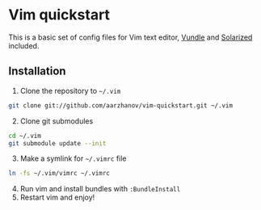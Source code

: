 Vim quickstart
==============

This is a basic set of config files for Vim text editor,
[Vundle](https://github.com/gmarik/vundle) and
[Solarized](http://ethanschoonover.com/solarized) included.

Installation
------------

1. Clone the repository to `~/.vim`
```bash
git clone git://github.com/aarzhanov/vim-quickstart.git ~/.vim
```

2. Clone git submodules
```bash
cd ~/.vim
git submodule update --init
```

3. Make a symlink for `~/.vimrc` file
```bash
ln -fs ~/.vim/vimrc ~/.vimrc
```

4. Run vim and install bundles with `:BundleInstall`
5. Restart vim and enjoy!
